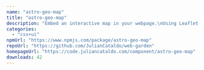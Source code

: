 ```yaml
---
name: "astro-geo-map"
title: "astro-geo-map"
description: "Embed an interactive map in your webpage.\nUsing Leaflet.js under the hood."
categories:
  - "css+ui"
npmUrl: "https://www.npmjs.com/package/astro-geo-map"
repoUrl: "https://github.com/JulianCataldo/web-garden"
homepageUrl: "https://code.juliancataldo.com/component/astro-geo-map"
downloads: 42
---
```

